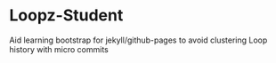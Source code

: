 # Loopz-Student
Aid learning bootstrap for jekyll/github-pages to avoid clustering Loop history with micro commits
